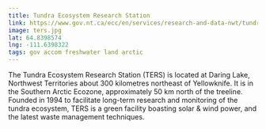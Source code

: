 ```yaml
---
title: Tundra Ecosystem Research Station
link: https://www.gov.nt.ca/ecc/en/services/research-and-data-nwt/tundra-ecosystem-research-station
image: ters.jpg
lat: 64.8398574
lng: -111.6398322
tags: gov accom freshwater land arctic
---
```


The Tundra Ecosystem Research Station (TERS) is located at Daring Lake, Northwest Territories about 300 kilometres
northeast of Yellowknife. It is in the Southern Arctic Ecozone, approximately 50 km north of the treeline. Founded in
1994 to facilitate long-term research and monitoring of the tundra ecosystem, TERS is a green facility boasting solar &
wind power, and the latest waste management techniques.
